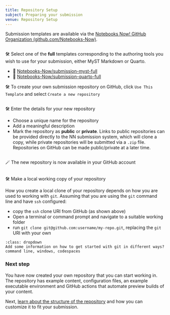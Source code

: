 ```yaml
---
title: Repository Setup
subject: Preparing your submission
venue: Repository Setup
---
```


Submission templates are available via the [Notebooks Now! GitHub Organization (github.com/Notebooks-Now)](https://github.com/Notebooks-Now).

```{figure} images/agu-github-org.png

```

🛠 Select one of the **full** templates corresponding to the authoring tools you wish to use for your submission, either MyST Markdown or Quarto.

- 🔗 [Notebooks-Now/submission-myst-full](https://github.com/Notebooks-Now/submission-myst-full)
- 🔗 [Notebooks-Now/submission-quarto-full](https://github.com/Notebooks-Now/submission-quarto-full)

🛠 To create your own submission repository on GitHub, click `Use This Template` and select `Create a new repository`

```{figure} images/myst-full-create-repo.png

```

🛠 Enter the details for your new repository

- Choose a unique name for the repository
- Add a meaningful description
- Mark the repository as **public** or **private**. Links to public repositories can be provided directly to the NN submission system, which will clone a copy, while private repositories will be submitted via a `.zip` file. Repositories on GitHub can be made public/private at a later time.

```{figure} images/create-repo-from-template.png

```

🪄 The new repository is now available in your GitHub account

```{figure} images/new-nn-repo.png

```

🛠 Make a local working copy of your repository

How you create a local clone of your repository depends on how you are used to working with `git`. Assuming that you are using the `git` command line and have `ssh` configured:

- copy the `ssh` clone URI from GitHub (as shown above)
- Open a terminal or command prompt and navigate to a suitable working folder
- run `git clone git@github.com:username/my-repo.git`, replacing the `git` URI with your own

```{tip} Working with git
:class: dropdown
Add some information on how to get started with git in different ways? command line, windows, codespaces
```

### Next step

You have now created your own repository that you can start working in. The repository has example content, configuration files, an example executable environment and GitHub actions that automate preview builds of your content.

Next, [learn about the structure of the repository](structure) and how you can customize it to fit your submission.
